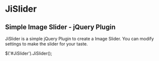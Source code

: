 JiSlider
========

Simple Image Slider - jQuery Plugin
-----------------------------------

JiSlider is a simple jQuery Plugin to create a Image Slider. You can modify settings to make the slider for your taste.

$('#JiSlider').JiSlider();
